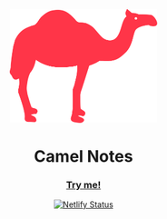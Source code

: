 <div align="center">
  <img src="./src/assets/camelnotes.svg" height="200px">
  <h1>Camel Notes</h1>
  
  <h3></h3>

  <a href="https://camelnotes.netlify.app/"><h3>Try me!</h3></a>

  [![Netlify Status](https://api.netlify.com/api/v1/badges/8e6c92b8-37ea-43eb-9c3d-2b128b68052c/deploy-status)](https://app.netlify.com/sites/camelnotes/deploys)

</div>
